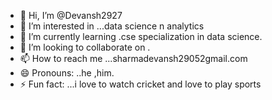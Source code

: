 - 👋 Hi, I’m @Devansh2927
- 👀 I’m interested in ...data science n analytics
- 🌱 I’m currently learning .cse specialization in data science.
- 💞️ I’m looking to collaborate on .
- 📫 How to reach me ...sharmadevansh29052gmail.com
- 😄 Pronouns: ..he ,him.
- ⚡ Fun fact: ...i love to watch cricket and love to play sports

<!---
Devansh2927/Devansh2927 is a ✨ special ✨ repository because its `README.md` (this file) appears on your GitHub profile.
You can click the Preview link to take a look at your changes.
--->
